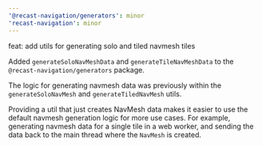 ```yaml
---
'@recast-navigation/generators': minor
'recast-navigation': minor
---
```


feat: add utils for generating solo and tiled navmesh tiles

Added `generateSoloNavMeshData` and `generateTileNavMeshData` to the `@recast-navigation/generators` package.

The logic for generating navmesh data was previously within the `generateSoloNavMesh` and `generateTiledNavMesh` utils.

Providing a util that just creates NavMesh data makes it easier to use the default navmesh generation logic for more use cases. For example, generating navmesh data for a single tile in a web worker, and sending the data back to the main thread where the `NavMesh` is created.
